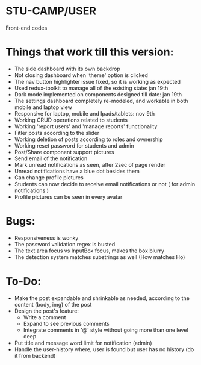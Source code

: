 # STU-CAMP/USER
Front-end codes

# Things that work till this version:
* The side dashboard with its own backdrop
* Not closing dashboard when 'theme' option is clicked
* The nav button highlighter issue fixed, so it is working as expected
* Used redux-toolkit to manage all of the existing state: jan 19th
* Dark mode implemented on components designed till date: jan 19th
* The settings dashboard completely re-modeled, and workable in both mobile and laptop view
* Responsive for laptop, mobile and Ipads/tablets: nov 9th
* Working CRUD operations related to students
* Working 'report users' and 'manage reports' functionality
* Fitler posts according to the slider
* Working deletion of posts according to roles and ownership
* Working reset password for students and admin
* Post/Share component support pictures
* Send email of the notification
* Mark unread notifications as seen, after 2sec of page render
* Unread notifications have a blue dot besides them 
* Can change profile pictures
* Students can now decide to receive email notifications or not ( for admin notifications )
* Profile pictures can be seen in every avatar

# Bugs:
* Responsiveness is wonky
* The password validation regex is busted 
* The text area focus vs InputBox focus, makes the box blurry 
* The detection system matches substrings as well (How matches Ho)

# To-Do:
* Make the post expandable and shrinkable as needed, according to the content (body, img) of the post
* Design the post's feature:
    * Write a comment
    * Expand to see previous comments
    * Integrate comments in '@' style without going more than one level deep
* Put title and message word limit for notification (admin)
* Handle the user-history where, user is found but user has no history (do it from backend)
